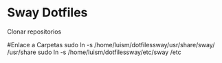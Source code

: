 # Sway Dotfiles

Clonar repositorios

#Enlace a Carpetas
sudo ln -s /home/luism/dotfilessway/usr/share/sway/ /usr/share
sudo ln -s /home/luism/dotfilessway/etc/sway /etc  
